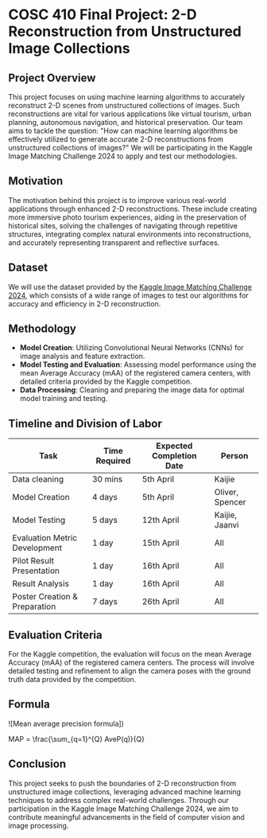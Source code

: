 # COSC 410 Final Project: 2-D Reconstruction from Unstructured Image Collections

## Project Overview

This project focuses on using machine learning algorithms to accurately reconstruct 2-D scenes from unstructured collections of images. Such reconstructions are vital for various applications like virtual tourism, urban planning, autonomous navigation, and historical preservation. Our team aims to tackle the question: "How can machine learning algorithms be effectively utilized to generate accurate 2-D reconstructions from unstructured collections of images?" We will be participating in the Kaggle Image Matching Challenge 2024 to apply and test our methodologies.

## Motivation

The motivation behind this project is to improve various real-world applications through enhanced 2-D reconstructions. These include creating more immersive photo tourism experiences, aiding in the preservation of historical sites, solving the challenges of navigating through repetitive structures, integrating complex natural environments into reconstructions, and accurately representing transparent and reflective surfaces.

## Dataset

We will use the dataset provided by the [Kaggle Image Matching Challenge 2024](https://www.kaggle.com/competitions/image-matching-challenge-2024/data), which consists of a wide range of images to test our algorithms for accuracy and efficiency in 2-D reconstruction.

## Methodology

- **Model Creation**: Utilizing Convolutional Neural Networks (CNNs) for image analysis and feature extraction.
- **Model Testing and Evaluation**: Assessing model performance using the mean Average Accuracy (mAA) of the registered camera centers, with detailed criteria provided by the Kaggle competition.
- **Data Processing**: Cleaning and preparing the image data for optimal model training and testing.

## Timeline and Division of Labor

| Task                    | Time Required | Expected Completion Date | Person       |
|-------------------------|---------------|--------------------------|--------------|
| Data cleaning           | 30 mins       | 5th April                | Kaijie       |
| Model Creation          | 4 days        | 5th April                | Oliver, Spencer |
| Model Testing           | 5 days        | 12th April               | Kaijie, Jaanvi |
| Evaluation Metric Development | 1 day   | 15th April               | All          |
| Pilot Result Presentation | 1 day       | 16th April               | All          |
| Result Analysis         | 1 day         | 16th April               | All          |
| Poster Creation & Preparation | 7 days  | 26th April               | All          |

## Evaluation Criteria

For the Kaggle competition, the evaluation will focus on the mean Average Accuracy (mAA) of the registered camera centers. The process will involve detailed testing and refinement to align the camera poses with the ground truth data provided by the competition.


## Formula

![Mean average precision formula])

MAP = \frac{\sum_{q=1}^{Q} AveP(q)}{Q}



## Conclusion

This project seeks to push the boundaries of 2-D reconstruction from unstructured image collections, leveraging advanced machine learning techniques to address complex real-world challenges. Through our participation in the Kaggle Image Matching Challenge 2024, we aim to contribute meaningful advancements in the field of computer vision and image processing.
